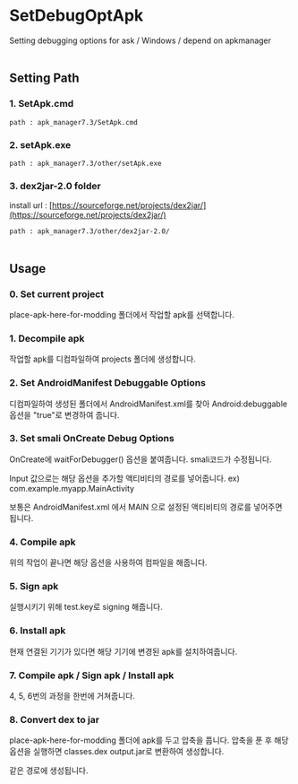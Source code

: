 # SetDebugOptApk
Setting debugging options for ask / Windows / depend on apkmanager 
<br />
<br />

## Setting Path
### 1. SetApk.cmd
`
path : apk_manager7.3/SetApk.cmd
`

### 2. setApk.exe
`
path : apk_manager7.3/other/setApk.exe
`

### 3. dex2jar-2.0 folder
install url : [https://sourceforge.net/projects/dex2jar/](https://sourceforge.net/projects/dex2jar/)

`
path : apk_manager7.3/other/dex2jar-2.0/
`
<br />
<br />


## Usage
### 0. Set current project
place-apk-here-for-modding 폴더에서 작업할 apk를 선택합니다. 

### 1. Decompile apk
작업할 apk를 디컴파일하여 projects 폴더에 생성합니다.

### 2. Set AndroidManifest Debuggable Options
디컴파일하여 생성된 폴더에서 AndroidManifest.xml를 찾아 Android:debuggable 옵션을 "true"로 변경하여 줍니다.

### 3. Set smali OnCreate Debug Options
OnCreate에 waitForDebugger() 옵션을 붙여줍니다.
smali코드가 수정됩니다.

Input 값으로는 해당 옵션을 추가할 액티비티의 경로를 넣어줍니다.
ex) com.example.myapp.MainActivity

보통은 AndroidManifest.xml 에서 MAIN 으로 설정된 액티비티의 경로를 넣어주면 됩니다.

### 4. Compile apk
위의 작업이 끝나면 해당 옵션을 사용하여 컴파일을 해줍니다.

### 5. Sign apk
실행시키기 위해 test.key로 signing 해줍니다.

### 6. Install apk
현재 연결된 기기가 있다면 해당 기기에 변경된 apk를 설치하여줍니다.

### 7. Compile apk / Sign apk / Install apk
4, 5, 6번의 과정을 한번에 거쳐줍니다.

### 8. Convert dex to jar
place-apk-here-for-modding 폴더에 apk를 두고 압축을 풉니다.
압축을 푼 후 해당 옵션을 실행하면 classes.dex output.jar로 변환하여 생성합니다.

같은 경로에 생성됩니다.

